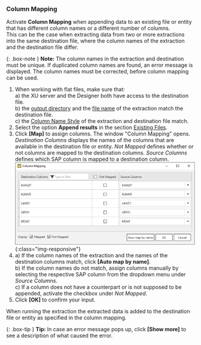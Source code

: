 ### Column Mapping

Activate **Column Mapping** when appending data to an existing file or entity that has different column names or a different number of columns.<br>
This can be the case when extracting data from two or more extractions into the same destination file, where the column names of the extraction and the destination file differ.

{: .box-note }
**Note:** The column names in the extraction and destination must be unique. 
If duplicated column names are found, an error message is displayed.
The column names must be corrected, before column mapping can be used.

1. When working with flat files, make sure that:<br>
a) the XU server and the Designer both have access to the destination file.<br>
b) the [output directory](#destination-details) and the [file name](#file-name) of the extraction match the destination file. <br>
c) the [Column Name Style](#column-name-style) of the extraction and destination file match.
2. Select the option **Append results** in the section [Existing Files](#existing-files).
3. Click **[Map]** to assign columns. The window "Column Mapping" opens.<br>
*Destination Columns* displays the names of the columns that are available in the destination file or entity.
*Not Mapped* defines whether or not columns are mapped to the destination columns.
*Source Columns* defines which SAP column is mapped to a destination column.
![Column-Mapping](/img/content/column-mapping.png){:class="img-responsive"}
4. a) If the column names of the extraction and the names of the destination columns match, click **[Auto map by name]**.<br>
b) If the column names do not match, assign columns manually by selecting the respective SAP column from the dropdown menu under *Source Columns*.<br>
c) If a column does not have a counterpart or is not supposed to be appended, activate the checkbox under *Not Mapped*.<br>
5. Click **[OK]** to confirm your input.

When running the extraction the extracted data is added to the destination file or entity as specified in the column mapping.

{: .box-tip }
**Tip:** In case an error message pops up, click **[Show more]** to see a description of what caused the error.
